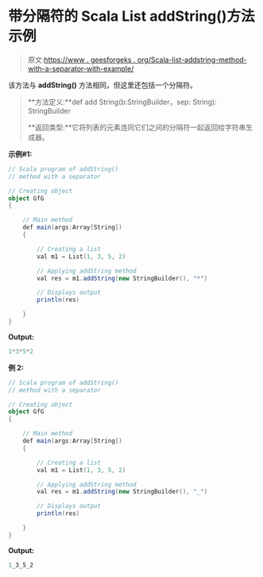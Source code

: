 # 带分隔符的 Scala List addString()方法示例

> 原文:[https://www . geesforgeks . org/Scala-list-addstring-method-with-a-separator-with-example/](https://www.geeksforgeeks.org/scala-list-addstring-method-with-a-separator-with-example/)

该方法与 **addString()** 方法相同，但这里还包括一个分隔符。

> **方法定义:**def add String(b:StringBuilder，sep: String): StringBuilder
> 
> **返回类型:**它将列表的元素连同它们之间的分隔符一起返回给字符串生成器。

**示例#1:**

```scala
// Scala program of addString()
// method with a separator

// Creating object
object GfG
{ 

    // Main method
    def main(args:Array[String])
    {

        // Creating a list
        val m1 = List(1, 3, 5, 2)

        // Applying addString method
        val res = m1.addString(new StringBuilder(), "*")

        // Displays output
        println(res)

    }
}
```

**Output:**

```scala
1*3*5*2

```

**例 2:**

```scala
// Scala program of addString()
// method with a separator

// Creating object
object GfG
{ 

    // Main method
    def main(args:Array[String])
    {

        // Creating a list
        val m1 = List(1, 3, 5, 2)

        // Applying addString method
        val res = m1.addString(new StringBuilder(), "_")

        // Displays output
        println(res)

    }
}
```

**Output:**

```scala
1_3_5_2

```